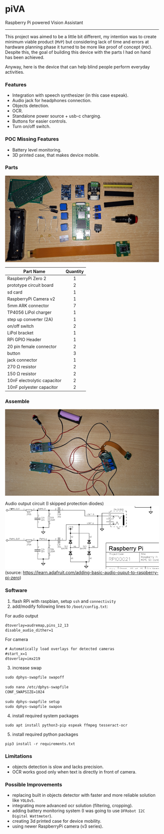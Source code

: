 # piVA
Raspberry Pi powered Vision Assistant

---

This project was aimed to be a little bit different, my intention was to create 
minimum viable product (`MVP`) but considering lack of time and errors at hardware
planning phase it turned to be more like proof of concept (`POC`).
Despite this, the goal of building this device with the parts I had on hand has been achieved.

Anyway, here is the device that can help blind people perform everyday activities.

### Features
 
- Integration with speech synthesizer (in this case espeak).
- Audio jack for headphones connection.
- Objects detection.
- OCR.
- Standalone power source + usb-c charging.
- Buttons for easier controls.
- Turn on/off switch.

### POC Missing Features

- Battery level monitoring.
- 3D printed case, that makes device mobile.

### Parts
![parts](.media/parts.jpg)

| Part Name                   | Quantity |
|-----------------------------|:--------:|
| RaspberryPi Zero 2          |    1     |
| prototype circuit board     |    2     |
| sd card                     |    1     |
| RaspberryPi Camera v2       |    1     |
| 5mm ARK connector           |    7     |
| TP4056 LiPol charger        |    1     |
| step up converter (2A)      |    1     |
| on/off switch               |    2     |
| LiPol bracket               |    1     |
| RPi GPIO Header             |    1     |
| 20 pin female connector     |    2     |
| button                      |    3     |
| jack connector              |    1     |
| 270 Ω resistor              |    2     |
| 150 Ω resistor              |    2     |
| 10nF electrolytic capacitor |    2     |
| 10nF polyester capacitor    |    2     |

### Assemble
![assembled](.media/assembled.jpg)

Audio output circuit (I skipped protection diodes)
![audio_output](.media/audio_circuit.png)
(source: https://learn.adafruit.com/adding-basic-audio-ouput-to-raspberry-pi-zero)

### Software

1. flash RPi with raspbian, setup `ssh` and `connectivity`
2. add/modify following lines to `/boot/config.txt`:

For audio output
```
dtoverlay=audremap,pins_12_13
disable_audio_dither=1
```

For camera
```
# Automatically load overlays for detected cameras
#start_x=1
dtoverlay=imx219
```

3. increase swap
```
sudo dphys-swapfile swapoff

sudo nano /etc/dphys-swapfile
CONF_SWAPSIZE=1024

sudo dphys-swapfile setup
sudo dphys-swapfile swapon
```

4. install required system packages
```
sudo apt install python3-pip espeak ffmpeg tesseract-ocr
```

5. install required python packages
```
pip3 install -r requirements.txt
```

### Limitations
- objects detection is slow and lacks precision.
- OCR works good only when text is directly in front of camera.

### Possible Improvements
- replacing built in objects detector with faster and more reliable solution like `YOLOv5`.
- integrating more advanced ocr solution (filtering, cropping).
- adding battery monitoring system (I was going to use `DFRobot I2C Digital Wattmeter`).
- creating 3d printed case for device mobility.
- using newer RaspberryPi camera (v3 series).
